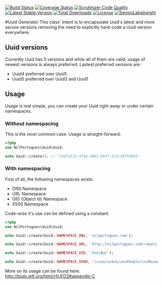 [![Build Status](https://travis-ci.org/nilportugues/uuid.png)](https://travis-ci.org/nilportugues/uuid) [![Coverage Status](https://img.shields.io/coveralls/nilportugues/uuid.svg)](https://coveralls.io/r/nilportugues/uuid) [![Scrutinizer Code Quality](https://scrutinizer-ci.com/g/nilportugues/uuid/badges/quality-score.png)](https://scrutinizer-ci.com/g/nilportugues/uuid/) [![Latest Stable Version](https://poser.pugx.org/nilportugues/uuid/v/stable.svg)](https://packagist.org/packages/nilportugues/uuid) [![Total Downloads](https://poser.pugx.org/nilportugues/uuid/downloads.svg)](https://packagist.org/packages/nilportugues/uuid) [![License](https://poser.pugx.org/nilportugues/uuid/license.svg)](https://packagist.org/packages/nilportugues/uuid) [![SensioLabsInsight](https://insight.sensiolabs.com/projects/b065a032-4ab2-4feb-a88c-d7a8423e1cf7/mini.png)](https://insight.sensiolabs.com/projects/b065a032-4ab2-4feb-a88c-d7a8423e1cf7)


#Uuid Generator
This class' intent is to encapsulate Uuid's latest and more secure versions removing the need to explicitly hard-code a Uuid version everywhere.

## Uuid versions
Currently Uuid has 5 versions and while all of them are valid, usage of newest versions is always preferred. Lastest preferred versions are:

- Uuid4 preferred over Uuid1.
- Uuid5 preferred over Uuid3 and Uuid1

## Usage

Usage is real simple, you can create your Uuid right away or under certain namespaces.

### Without namespacing
This is the most common case. Usage is straight-forward:

```php
<?php
use NilPortugues\Uuid\Uuid;

echo Uuid::create(); // "13dfa123-d7a6-4082-8b3f-513c28f5d691"
```

### With namespacing
First of all, the following namespaces exists:

- DNS Namespace
- URL Namespace
- OID (Object Id) Namespace
- X500 Namespace

Code-wise it's use can be defined using a constant.

```php
<?php
use NilPortugues\Uuid\Uuid;

echo Uuid::create(Uuid::NAMESPACE_DNS, 'nilportugues.com');

echo Uuid::create(Uuid::NAMESPACE_URL, 'http://nilportugues.com/robots.txt');

echo Uuid::create(Uuid::NAMESPACE_OID, 'Foo\Bar');

echo Uuid::create(Uuid::NAMESPACE_X500, '/c=us/o=Sun/ou=People/cn=Rosanna Lee');
```

More on its usage can be found here: http://tools.ietf.org/html/rfc4122#appendix-C




